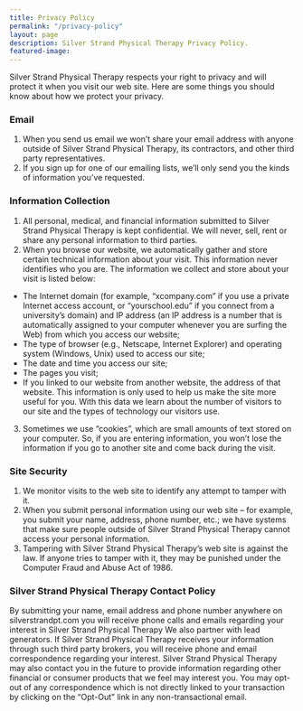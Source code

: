 ```yaml
---
title: Privacy Policy
permalink: "/privacy-policy"
layout: page
description: Silver Strand Physical Therapy Privacy Policy.
featured-image:
---
```


Silver Strand Physical Therapy respects your right to privacy and will protect it when you visit our web site. Here are some things you should know about how we protect your privacy.

### Email

1. When you send us email we won’t share your email address with anyone outside of Silver Strand Physical Therapy, its contractors, and other third party representatives.
2. If you sign up for one of our emailing lists, we’ll only send you the kinds of information you’ve requested.

### Information Collection

1. All personal, medical, and financial information submitted to Silver Strand Physical Therapy is kept confidential. We will never, sell, rent or share any personal information to third parties.
2. When you browse our website, we automatically gather and store certain technical information about your visit. This information never identifies who you are. The information we collect and store about your visit is listed below:
  - The Internet domain (for example, “xcompany.com” if you use a private Internet access account, or “yourschool.edu” if you connect from a university’s domain) and IP address (an IP address is a number that is automatically assigned to your computer whenever you are surfing the Web) from which you access our website;
  - The type of browser (e.g., Netscape, Internet Explorer) and operating system (Windows, Unix) used to access our site;
  - The date and time you access our site;
  - The pages you visit;
  - If you linked to our website from another website, the address of that website. This information is only used to help us make the site more useful for you. With this data we learn about the number of visitors to our site and the types of technology our visitors use.
3. Sometimes we use “cookies”, which are small amounts of text stored on your computer. So, if you are entering information, you won’t lose the information if you go to another site and come back during the visit.

### Site Security

1. We monitor visits to the web site to identify any attempt to tamper with it.
2. When you submit personal information using our web site – for example, you submit your name, address, phone number, etc.; we have systems that make sure people outside of Silver Strand Physical Therapy cannot access your personal information.
3. Tampering with Silver Strand Physical Therapy’s web site is against the law. If anyone tries to tamper with it, they may be punished under the Computer Fraud and Abuse Act of 1986.

### Silver Strand Physical Therapy Contact Policy

By submitting your name, email address and phone number anywhere on silverstrandpt.com you will receive phone calls and emails regarding your interest in Silver Strand Physical Therapy We also partner with lead generators. If Silver Strand Physical Therapy receives your information through such third party brokers, you will receive phone and email correspondence regarding your interest. Silver Strand Physical Therapy may also contact you in the future to provide information regarding other financial or consumer products that we feel may interest you. You may opt-out of any correspondence which is not directly linked to your transaction by clicking on the “Opt-Out” link in any non-transactional email.

